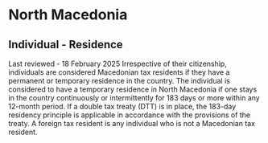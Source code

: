 # North Macedonia
## Individual - Residence
Last reviewed - 18 February 2025
Irrespective of their citizenship, individuals are considered Macedonian tax residents if they have a permanent or temporary residence in the country. The individual is considered to have a temporary residence in North Macedonia if one stays in the country continuously or intermittently for 183 days or more within any 12-month period.
If a double tax treaty (DTT) is in place, the 183-day residency principle is applicable in accordance with the provisions of the treaty.
A foreign tax resident is any individual who is not a Macedonian tax resident.
